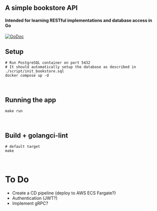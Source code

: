 ## A simple bookstore API 
#### Intended for learning RESTful implementations and database access in Go

[![GoDoc](https://godoc.org/github.com/github.com/gussf/go-bookstore/?status.svg)](https://pkg.go.dev/github.com/gussf/go-bookstore/?tab=doc)

## Setup
``` shell
# Run PostgreSQL container on port 5432
# It should automatically setup the database as described in ./script/init_bookstore.sql
docker compose up -d
```

<br>

## Running the app
``` shell
make run
```

<br>

## Build + golangci-lint 
``` shell
# default target
make
```


<br>

# To Do
* Create a CD pipeline (deploy to AWS ECS Fargate?)
* Authentication (JWT?)
* Implement gRPC?
